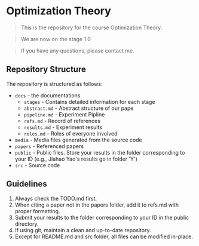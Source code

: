 # Optimization Theory

> This is the repository for the course Optimization Theory.

> We are now on the stage 1.0

> If you have any questions, please contact me.

## Repository Structure

The repository is structured as follows:

- `docs` - the documentations
    - `stages` - Contains detailed information for each stage
    - `abstract.md` - Abstract structure of our pape
    - `pipeline.md` - Experiment Pipline
    - `refs.md` - Record of references
    - `results.md` - Experiment results
    - `roles.md` - Roles of everyone involved
- `media` - Media files generated from the source code
- `papers` - Referenced papers
- `public` - Public files. Store your results in the folder corresponding to your ID (e.g., Jiahao Yao's results go in
  folder 'Y')
- `src` - Source code

## Guidelines

1. Always check the TODO.md first.
2. When citing a paper not in the papers folder, add it to refs.md with proper formatting.
3. Submit your results to the folder corresponding to your ID in the public directory.
4. If using git, maintain a clean and up-to-date repository.
5. Except for README.md and src folder, all files can be modified in-place.
